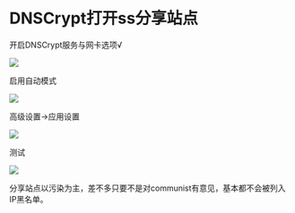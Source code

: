 # DNSCrypt打开ss分享站点

开启DNSCrypt服务与网卡选项√

![](https://raw.githubusercontent.com/loremwalker/fq-book/master/.gitbook/assets/2018-04-29_031314.png)

启用自动模式

![](https://raw.githubusercontent.com/loremwalker/fq-book/master/.gitbook/assets/2018-04-29_031427.png)

高级设置-&gt;应用设置

![](https://raw.githubusercontent.com/loremwalker/fq-book/master/.gitbook/assets/2018-04-29_031418.png)

测试

![](https://raw.githubusercontent.com/loremwalker/fq-book/master/.gitbook/assets/2018-04-29-1.png)

 分享站点以污染为主，差不多只要不是对communist有意见，基本都不会被列入IP黑名单。

